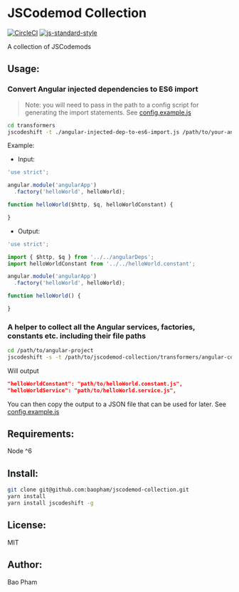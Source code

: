 JSCodemod Collection
==========

[![CircleCI](https://circleci.com/gh/baopham/jscodemod-collection.svg?style=svg)](https://circleci.com/gh/baopham/jscodemod-collection)
[![js-standard-style](https://img.shields.io/badge/code%20style-standard-brightgreen.svg)](http://standardjs.com/) 

A collection of JSCodemods


Usage:
------

### Convert Angular injected dependencies to ES6 import

> Note: you will need to pass in the path to a config script for generating the import statements.
> See [config.example.js](./transformers/config.example.js)

```bash
cd transformers
jscodeshift -t ./angular-injected-dep-to-es6-import.js /path/to/your-angular-file.js --config='/absolute/path/to/config.example.js'
```

Example:  

* Input:

```js
'use strict';

angular.module('angularApp')
  .factory('helloWorld', helloWorld);

function helloWorld($http, $q, helloWorldConstant) {

}
```

* Output:

```js
'use strict';

import { $http, $q } from '../../angularDeps';
import helloWorldConstant from '../../helloWorld.constant';

angular.module('angularApp')
  .factory('helloWorld', helloWorld);

function helloWorld() {

}
```


### A helper to collect all the Angular services, factories, constants etc. including their file paths

```bash
cd /path/to/angular-project
jscodeshift -s -t /path/to/jscodemod-collection/transformers/angular-collect.js --ignore-config=.gitignore ./client
```

Will output

```JSON
"helloWorldConstant": "path/to/helloWorld.constant.js",
"helloWorldService": "path/to/helloWorld.service.js",
```

You can then copy the output to a JSON file that can be used for later. See [config.example.js](./transformers/config.example.js)


Requirements:
-------------
Node ^6

Install:
--------

```bash
git clone git@github.com:baopham/jscodemod-collection.git
yarn install
yarn install jscodeshift -g
```

License:
--------
MIT

Author:
-------
Bao Pham
